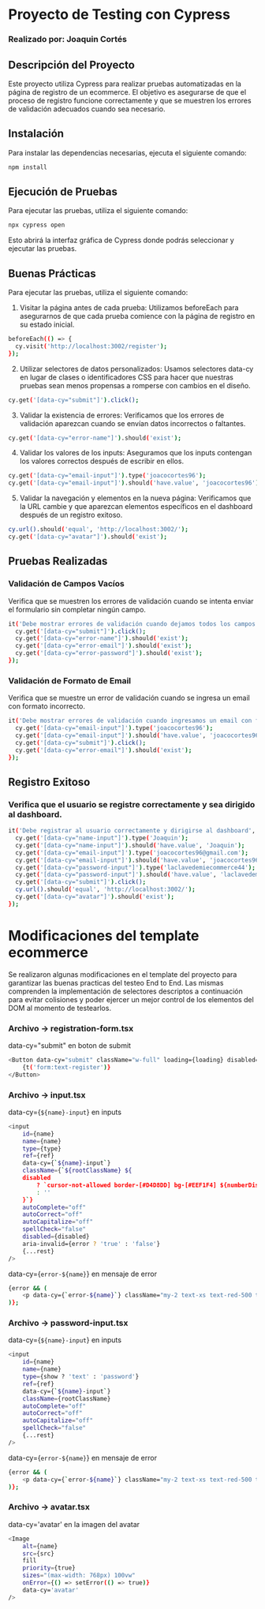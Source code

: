 # Proyecto de Testing con Cypress

### Realizado por: Joaquin Cortés

## Descripción del Proyecto

Este proyecto utiliza Cypress para realizar pruebas automatizadas en la página de registro de un ecommerce. El objetivo es asegurarse de que el proceso de registro funcione correctamente y que se muestren los errores de validación adecuados cuando sea necesario.

## Instalación

Para instalar las dependencias necesarias, ejecuta el siguiente comando:

```bash
npm install
```

## Ejecución de Pruebas
Para ejecutar las pruebas, utiliza el siguiente comando:

```bash
npx cypress open
```
Esto abrirá la interfaz gráfica de Cypress donde podrás seleccionar y ejecutar las pruebas.

## Buenas Prácticas
Para ejecutar las pruebas, utiliza el siguiente comando:

1. Visitar la página antes de cada prueba: Utilizamos beforeEach para asegurarnos de que cada prueba comience con la página de registro en su estado inicial.

```bash
beforeEach(() => {
  cy.visit('http://localhost:3002/register');
});
```
2. Utilizar selectores de datos personalizados: Usamos selectores data-cy en lugar de clases o identificadores CSS para hacer que nuestras pruebas sean menos propensas a romperse con cambios en el diseño.

```bash
cy.get('[data-cy="submit"]').click();
```
3. Validar la existencia de errores: Verificamos que los errores de validación aparezcan cuando se envían datos incorrectos o faltantes.

```bash
cy.get('[data-cy="error-name"]').should('exist');
```
4. Validar los valores de los inputs: Aseguramos que los inputs contengan los valores correctos después de escribir en ellos.

```bash
cy.get('[data-cy="email-input"]').type('joacocortes96');
cy.get('[data-cy="email-input"]').should('have.value', 'joacocortes96');
```
5. Validar la navegación y elementos en la nueva página: Verificamos que la URL cambie y que aparezcan elementos específicos en el dashboard después de un registro exitoso.

```bash
cy.url().should('equal', 'http://localhost:3002/');
cy.get('[data-cy="avatar"]').should('exist');
```

## Pruebas Realizadas
### Validación de Campos Vacíos
Verifica que se muestren los errores de validación cuando se intenta enviar el formulario sin completar ningún campo.

```bash
it('Debe mostrar errores de validación cuando dejamos todos los campos sin completar', () => {
  cy.get('[data-cy="submit"]').click();
  cy.get('[data-cy="error-name"]').should('exist');
  cy.get('[data-cy="error-email"]').should('exist');
  cy.get('[data-cy="error-password"]').should('exist');
});
```

### Validación de Formato de Email
Verifica que se muestre un error de validación cuando se ingresa un email con formato incorrecto.

```bash
it('Debe mostrar errores de validación cuando ingresamos un email con formato incorrecto', () => {
  cy.get('[data-cy="email-input"]').type('joacocortes96');
  cy.get('[data-cy="email-input"]').should('have.value', 'joacocortes96');
  cy.get('[data-cy="submit"]').click();
  cy.get('[data-cy="error-email"]').should('exist');
});
```

## Registro Exitoso
### Verifica que el usuario se registre correctamente y sea dirigido al dashboard.

```bash
it('Debe registrar al usuario correctamente y dirigirse al dashboard', () => {
  cy.get('[data-cy="name-input"]').type('Joaquin');
  cy.get('[data-cy="name-input"]').should('have.value', 'Joaquin');
  cy.get('[data-cy="email-input"]').type('joacocortes96@gmail.com');
  cy.get('[data-cy="email-input"]').should('have.value', 'joacocortes96@gmail.com');
  cy.get('[data-cy="password-input"]').type('laclavedemiecommerce44');
  cy.get('[data-cy="password-input"]').should('have.value', 'laclavedemiecommerce44');
  cy.get('[data-cy="submit"]').click();
  cy.url().should('equal', 'http://localhost:3002/');
  cy.get('[data-cy="avatar"]').should('exist');
});
```

# Modificaciones del template ecommerce
Se realizaron algunas modificaciones en el template del proyecto para garantizar las buenas practicas del testeo End to End. Las mismas comprenden la implementación de selectores descriptos a continuación para evitar colisiones y poder ejercer un mejor control de los elementos del DOM al momento de testearlos.

### Archivo -> registration-form.tsx
data-cy="submit" en boton de submit

```bash
<Button data-cy="submit" className="w-full" loading={loading} disabled={loading}>
    {t('form:text-register')}
</Button>
```

### Archivo -> input.tsx
data-cy={`${name}-input`} en inputs
```bash
<input
    id={name}
    name={name}
    type={type}
    ref={ref}
    data-cy={`${name}-input`}
    className={`${rootClassName} ${
    disabled
        ? `cursor-not-allowed border-[#D4D8DD] bg-[#EEF1F4] ${numberDisable} select-none`
        : ''
    }`}
    autoComplete="off"
    autoCorrect="off"
    autoCapitalize="off"
    spellCheck="false"
    disabled={disabled}
    aria-invalid={error ? 'true' : 'false'}
    {...rest}          
/>
```
data-cy={`error-${name}`} en mensaje de error
```bash
{error && (
    <p data-cy={`error-${name}`} className="my-2 text-xs text-red-500 text-start">{error}</p>
)};
```

### Archivo -> password-input.tsx
data-cy={`${name}-input`} en inputs
```bash
<input
    id={name}
    name={name}
    type={show ? 'text' : 'password'}
    ref={ref}
    data-cy={`${name}-input`}
    className={rootClassName}
    autoComplete="off"
    autoCorrect="off"
    autoCapitalize="off"
    spellCheck="false"
    {...rest}            
/>
```

data-cy={`error-${name}`} en mensaje de error
```bash
{error && (
    <p data-cy={`error-${name}`} className="my-2 text-xs text-red-500 text-start">{error}</p>
)};
```

### Archivo -> avatar.tsx
data-cy='avatar' en la imagen del avatar
```bash
<Image
    alt={name}
    src={src}
    fill
    priority={true}
    sizes="(max-width: 768px) 100vw"
    onError={() => setError(() => true)}
    data-cy='avatar'
/>
```